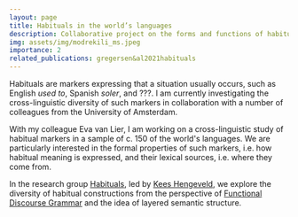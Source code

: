 ```yaml
---
layout: page
title: Habituals in the world’s languages
description: Collaborative project on the forms and functions of habitual markers
img: assets/img/modrekili_ms.jpeg
importance: 2
related_publications: gregersen&al2021habituals
---
```


Habituals are markers expressing that a situation usually occurs, such as English _used to_, Spanish _soler_, and ???. I am currently investigating the cross-linguistic diversity of such markers in collaboration with a number of colleagues from the University of Amsterdam.

With my colleague Eva van Lier, I am working on a cross-linguistic study of habitual markers in a sample of c. 150 of the world's languages. We are particularly interested in the formal properties of such markers, i.e. how habitual meaning is expressed, and their lexical sources, i.e. where they come from.  

In the research group [Habituals](https://aclc.uva.nl/content/research-groups/habituals/habituals.html), led by [Kees Hengeveld](http://www.keeshengeveld.nl/), we explore the diversity of habitual constructions from the perspective of [Functional Discourse Grammar](http://www.functionaldiscoursegrammar.org/) and the idea of layered semantic structure.
